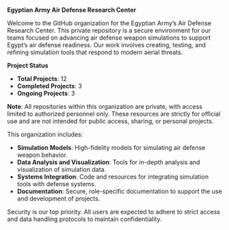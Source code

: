 **Egyptian Army Air Defense Research Center**

Welcome to the GitHub organization for the Egyptian Army’s Air Defense Research Center. This private repository is a secure environment for our teams focused on advancing air defense weapon simulations to support Egypt’s air defense readiness. Our work involves creating, testing, and refining simulation tools that respond to modern aerial threats.

**Project Status**  
- **Total Projects**: 12  
- **Completed Projects**: 3  
- **Ongoing Projects**: 3  

**Note**: All repositories within this organization are private, with access limited to authorized personnel only. These resources are strictly for official use and are not intended for public access, sharing, or personal projects.

This organization includes:
- **Simulation Models**: High-fidelity models for simulating air defense weapon behavior.
- **Data Analysis and Visualization**: Tools for in-depth analysis and visualization of simulation data.
- **Systems Integration**: Code and resources for integrating simulation tools with defense systems.
- **Documentation**: Secure, role-specific documentation to support the use and development of projects.

Security is our top priority. All users are expected to adhere to strict access and data handling protocols to maintain confidentiality.

